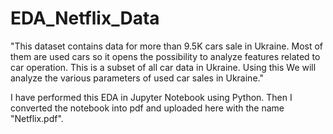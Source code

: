 # EDA_Netflix_Data
"This dataset contains data for more than 9.5K cars sale in Ukraine. Most of them are used cars so it opens the possibility to analyze features related to car operation. This is a subset of all car data in Ukraine. Using this We will analyze the various parameters of used car sales in Ukraine."

I have performed this EDA in Jupyter Notebook using Python. Then I converted the notebook into pdf and uploaded here with the name "Netflix.pdf".
